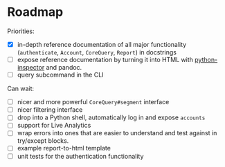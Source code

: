 # Roadmap

Priorities: 

* [x] in-depth reference documentation of all major functionality (`authenticate`, `Account`, `CoreQuery`, `Report`) in docstrings
* [ ] expose reference documentation by turning it into HTML with [python-inspector](https://github.com/debrouwere/python-inspector/) and pandoc.
* [ ] query subcommand in the CLI

Can wait: 

* [ ] nicer and more powerful `CoreQuery#segment` interface
* [ ] nicer filtering interface
* [ ] drop into a Python shell, automatically log in and expose `accounts`
* [ ] support for Live Analytics
* [ ] wrap errors into ones that are easier to understand and test against in try/except blocks.
* [ ] example report-to-html template
* [ ] unit tests for the authentication functionality
